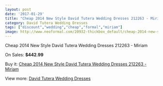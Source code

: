 ```yaml
---
layout: post
date: '2017-01-29'
title: "Cheap 2014 New Style David Tutera Wedding Dresses 212263 - Miriam"
category: David Tutera Wedding Dresses
tags: ["discount","wedding","cheap","formal","miriam"]
image: http://www.neoformal.com/20932-thickbox_default/cheap-2014-new-style-david-tutera-wedding-dresses-212263-miriam.jpg
---
```

Cheap 2014 New Style David Tutera Wedding Dresses 212263 - Miriam

On Sales: **$442.99**
<a href="https://www.neoformal.com/en/david-tutera-wedding-dresses-2014/6731-cheap-2014-new-style-david-tutera-wedding-dresses-212263-miriam.html"><amp-img layout="responsive" width="600" height="600" src="//www.neoformal.com/20932-thickbox_default/cheap-2014-new-style-david-tutera-wedding-dresses-212263-miriam.jpg" alt="Cheap 2014 New Style David Tutera Wedding Dresses 212263 - Miriam 0" /></a>
<a href="https://www.neoformal.com/en/david-tutera-wedding-dresses-2014/6731-cheap-2014-new-style-david-tutera-wedding-dresses-212263-miriam.html"><amp-img layout="responsive" width="600" height="600" src="//www.neoformal.com/20933-thickbox_default/cheap-2014-new-style-david-tutera-wedding-dresses-212263-miriam.jpg" alt="Cheap 2014 New Style David Tutera Wedding Dresses 212263 - Miriam 1" /></a>

Buy it: [Cheap 2014 New Style David Tutera Wedding Dresses 212263 - Miriam](https://www.neoformal.com/en/david-tutera-wedding-dresses-2014/6731-cheap-2014-new-style-david-tutera-wedding-dresses-212263-miriam.html "Cheap 2014 New Style David Tutera Wedding Dresses 212263 - Miriam")

View more: [David Tutera Wedding Dresses](https://www.neoformal.com/en/97-david-tutera-wedding-dresses-2014 "David Tutera Wedding Dresses")